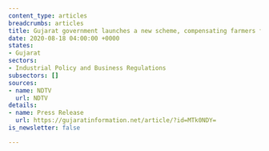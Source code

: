 ```yaml
---
content_type: articles
breadcrumbs: articles
title: Gujarat government launches a new scheme, compensating farmers for crop loss
date: 2020-08-18 04:00:00 +0000
states:
- Gujarat
sectors:
- Industrial Policy and Business Regulations
subsectors: []
sources:
- name: NDTV
  url: NDTV
details:
- name: Press Release
  url: https://gujaratinformation.net/article/?id=MTk0NDY=
is_newsletter: false

---
```

